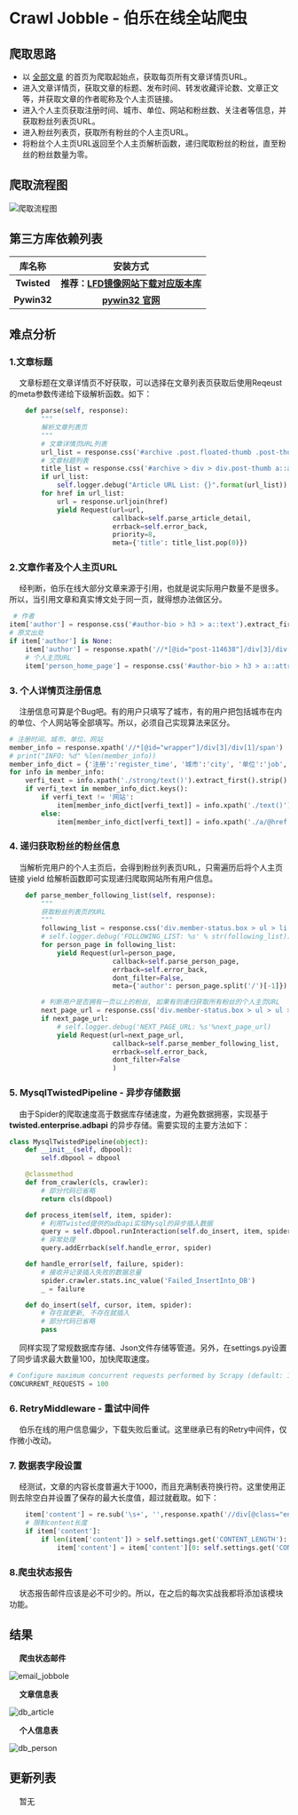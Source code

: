 #  Crawl Jobble - 伯乐在线全站爬虫

## 爬取思路
- 以 [全部文章](http://blog.jobbole.com/all-posts/) 的首页为爬取起始点，获取每页所有文章详情页URL。
- 进入文章详情页，获取文章的标题、发布时间、转发收藏评论数、文章正文等，并获取文章的作者昵称及个人主页链接。
- 进入个人主页获取注册时间、城市、单位、网站和粉丝数、关注者等信息，并获取粉丝列表页URL。
- 进入粉丝列表页，获取所有粉丝的个人主页URL。
- 将粉丝个人主页URL返回至个人主页解析函数，递归爬取粉丝的粉丝，直至粉丝的粉丝数量为零。

## 爬取流程图

![爬取流程图](https://github.com/Northxw/Crawl_Jobbole/blob/master/jobbole/utils/%E6%B5%81%E7%A8%8B%E5%9B%BE.png)

## 第三方库依赖列表
库名称 | 安装方式
:---:|:---:
<b>Twisted</b> | <b>推荐：[LFD镜像网站下载对应版本库](https://www.lfd.uci.edu/~gohlke/pythonlibs/)</b>
<b>Pywin32</b> | <b>[pywin32 官网](https://sourceforge.net/projects/pywin32/files/pywin32/Build%20221/)

## 难点分析
### 1.文章标题
&emsp; 文章标题在文章详情页不好获取，可以选择在文章列表页获取后使用Reqeust的meta参数传递给下级解析函数。如下：
```Python
    def parse(self, response):
        """
        解析文章列表页
        """
        # 文章详情页URL列表
        url_list = response.css('#archive .post.floated-thumb .post-thumb a::attr(href)').extract()
        # 文章标题列表
        title_list = response.css('#archive > div > div.post-thumb a::attr(title)').extract()
        if url_list:
            self.logger.debug("Article URL List: {}".format(url_list))
        for href in url_list:
            url = response.urljoin(href)
            yield Request(url=url,
                          callback=self.parse_article_detail,
                          errback=self.error_back,
                          priority=8,
                          meta={'title': title_list.pop(0)})
```

### 2.文章作者及个人主页URL
&emsp; 经判断，伯乐在线大部分文章来源于引用，也就是说实际用户数量不是很多。所以，当引用文章和真实博文处于同一页，就得想办法做区分。
```Python
 # 作者
item['author'] = response.css('#author-bio > h3 > a::text').extract_first()
# 原文出处
if item['author'] is None:
    item['author'] = response.xpath('//*[@id="post-114638"]/div[3]/div[2]/a[1]/text()').extract_first('unknown')
    # 个人主页URL
    item['person_home_page'] = response.css('#author-bio > h3 > a::attr(href)').extract_first('unknown')
```

### 3. 个人详情页注册信息
&emsp; 注册信息可算是个Bug吧。有的用户只填写了城市，有的用户把包括城市在内的单位、个人网站等全部填写。所以，必须自己实现算法来区分。
```Python
# 注册时间、城市、单位、网站
member_info = response.xpath('//*[@id="wrapper"]/div[3]/div[1]/span')
# print("INFO: %d" %len(member_info))
member_info_dict = {'注册':'register_time', '城市':'city', '单位':'job', '网站':'website'}
for info in member_info:
    verfi_text = info.xpath('./strong/text()').extract_first().strip()
    if verfi_text in member_info_dict.keys():
        if verfi_text != '网站':
            item[member_info_dict[verfi_text]] = info.xpath('./text()').extract_first().strip().replace('：','')
        else:
            item[member_info_dict[verfi_text]] = info.xpath('./a/@href').extract_first()
```

### 4. 递归获取粉丝的粉丝信息
&emsp; 当解析完用户的个人主页后，会得到粉丝列表页URL，只需遍历后将个人主页链接 yield 给解析函数即可实现递归爬取网站所有用户信息。
```Python
    def parse_member_following_list(self, response):
        """
        获取粉丝列表页的URL
        """
        following_list = response.css('div.member-status.box > ul > li > div.follow-icon > a::attr(href)').extract()
        # self.logger.debug('FOLLOWING_LIST: %s' % str(following_list))
        for person_page in following_list:
            yield Request(url=person_page,
                          callback=self.parse_person_page,
                          errback=self.error_back,
                          dont_filter=False,
                          meta={'author': person_page.split('/')[-1]})   # 从个人主页的URL中获取用户名称

        # 判断用户是否拥有一页以上的粉丝, 如果有则递归获取所有粉丝的个人主页URL
        next_page_url = response.css('div.member-status.box > ul > ul > a::attr(href)').extract_first()
        if next_page_url:
            # self.logger.debug('NEXT_PAGE_URL: %s'%next_page_url)
            yield Request(url=next_page_url,
                          callback=self.parse_member_following_list,
                          errback=self.error_back,
                          dont_filter=False
                          )
```

### 5. MysqlTwistedPipeline - 异步存储数据
&emsp; 由于Spider的爬取速度高于数据库存储速度，为避免数据拥塞，实现基于 **twisted.enterprise.adbapi** 的异步存储。需要实现的主要方法如下：
```Python
class MysqlTwistedPipeline(object):
    def __init__(self, dbpool):
        self.dbpool = dbpool

    @classmethod
    def from_crawler(cls, crawler):
        # 部分代码已省略
        return cls(dbpool)

    def process_item(self, item, spider):
        # 利用Twisted提供的adbapi实现Mysql的异步插入数据
        query = self.dbpool.runInteraction(self.do_insert, item, spider)
        # 异常处理
        query.addErrback(self.handle_error, spider)

    def handle_error(self, failure, spider):
        # 接收并记录插入失败的数据总量
        spider.crawler.stats.inc_value('Failed_InsertInto_DB')
        _ = failure

    def do_insert(self, cursor, item, spider):
        # 存在就更新, 不存在就插入
        # 部分代码已省略
        pass
```
&emsp; 同样实现了常规数据库存储、Json文件存储等管道。另外，在settings.py设置了同步请求最大数量100，加快爬取速度。
```Python
# Configure maximum concurrent requests performed by Scrapy (default: 16)
CONCURRENT_REQUESTS = 100
```

### 6. RetryMiddleware - 重试中间件
&emsp; 伯乐在线的用户信息偏少，下载失败后重试。这里继承已有的Retry中间件，仅作微小改动。

### 7. 数据表字段设置
&emsp; 经测试，文章的内容长度普遍大于1000，而且充满制表符换行符。这里使用正则去除空白并设置了保存的最大长度值，超过就截取。如下：
```Python
    item['content'] = re.sub('\s+', '',response.xpath('//div[@class="entry"]').xpath('string(.)').extract_first().strip())
    # 限制content长度
    if item['content']:
        if len(item['content']) > self.settings.get('CONTENT_LENGTH'):
            item['content'] = item['content'][0: self.settings.get('CONTENT_LENGTH')] + '...'
```

### 8.爬虫状态报告
&emsp; 状态报告邮件应该是必不可少的。所以，在之后的每次实战我都将添加该模块功能。

## 结果

&emsp; **爬虫状态邮件**

![email_jobbole](https://github.com/Northxw/Crawl_Jobbole/blob/master/jobbole/utils/email_jobbole.png)

&emsp; **文章信息表**

![db_article](https://github.com/Northxw/Crawl_Jobbole/blob/master/jobbole/utils/db_article.png)

&emsp; **个人信息表**

![db_person](https://github.com/Northxw/Crawl_Jobbole/blob/master/jobbole/utils/db_person.png)

## 更新列表
&emsp; 暂无
